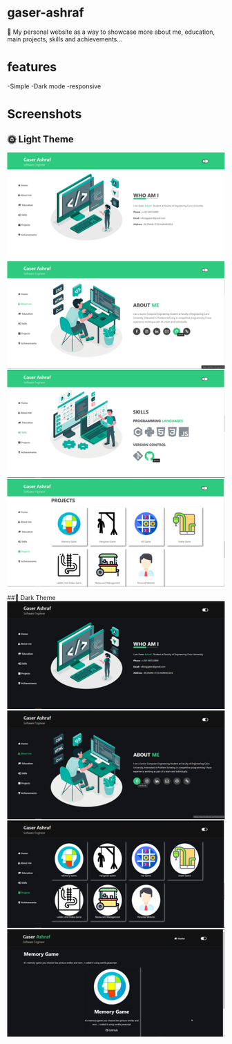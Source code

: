 # gaser-ashraf
🤵 My personal website as a way to showcase more about me, education, main projects, skills and achievements...
# features
-Simple
-Dark mode
-responsive


# Screenshots
## 🌞 Light Theme
![1](screen-shots/1.PNG)
![2](screen-shots/2.PNG)
![3](screen-shots/3.PNG)
![4](screen-shots/4.PNG)

##🌙 Dark Theme
![1](screen-shots/1d.PNG)
![2](screen-shots/2d.PNG)
![4](screen-shots/4d.PNG)
![5](screen-shots/gif.gif)
